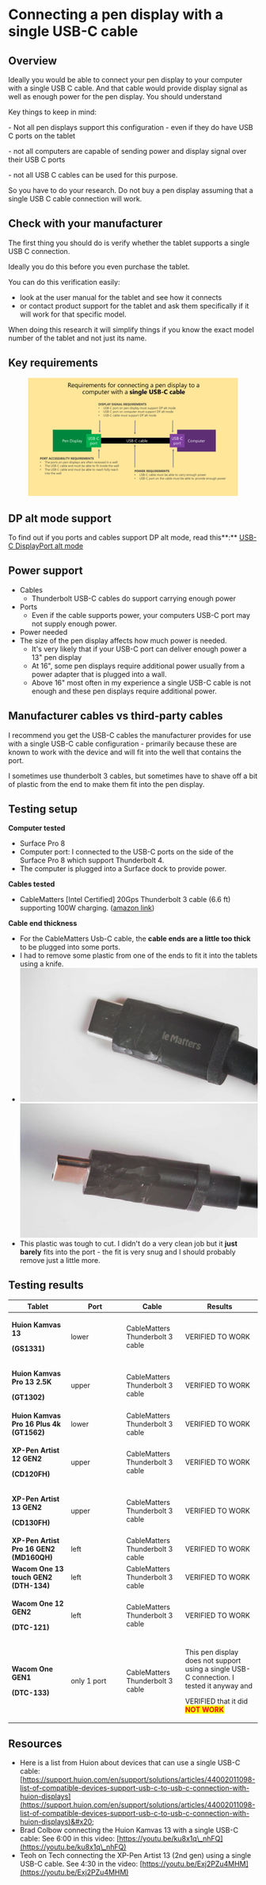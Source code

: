 # Connecting a pen display with a single USB-C cable

## Overview

Ideally you would be able to connect your pen display to your computer with a single USB C cable. And that cable would provide display signal as well as enough power for the pen display. You should understand

Key things to keep in mind:

\-        Not all pen displays support this configuration - even if they do have USB C ports on the tablet

\-        not all computers are capable of sending power and display signal over their USB C ports

\-        not all USB C cables can be used for this purpose.&#x20;

So you have to do your research. Do not buy a pen display assuming that a single USB C cable connection will work.

## Check with your manufacturer

The first thing you should do is verify whether the tablet supports a single USB C connection.

Ideally you do this before you even purchase the tablet.

You can do this verification easily:

* look at the user manual for the tablet and see how it connects
* or contact product support for the tablet and ask them specifically if it will work for that specific model.

When doing this research it will simplify things if you know the exact model number of the tablet and not just its name.

## Key requirements

<figure><img src="../../.gitbook/assets/image (1) (1) (1) (1) (1) (1) (1) (1) (1) (1) (1).png" alt=""><figcaption></figcaption></figure>

## **DP alt mode support**

To find out if you ports and cables support DP alt mode, read this**:** [USB-C DisplayPort alt mode](../pen-displays/usb-c-displayport-alt-mode.md)&#x20;

## Power support

* Cables
  * Thunderbolt USB-C cables do support carrying enough power
* Ports
  * Even if the cable supports power, your computers USB-C port may not supply enough power.
* Power needed
* The size of the pen display affects how much power is needed.&#x20;
  * It's very likely that if your USB-C port can deliver enough power a 13" pen display
  * At 16", some pen displays require additional power usually from a power adapter that is plugged into a wall.&#x20;
  * Above 16" most often in my experience a single USB-C cable is not enough and these pen displays require additional power.&#x20;

## Manufacturer cables vs third-party cables

I recommend you get the USB-C cables the manufacturer provides for use with a single USB-C cable configuration - primarily because these are known to work with the device and will fit into the well that contains the port.

I sometimes use thunderbolt 3 cables, but sometimes have to shave off a bit of plastic from the end to make them fit into the pen display.&#x20;

## Testing setup&#x20;

**Computer tested**

* Surface Pro 8
* Computer port: I connected to the USB-C ports on the side of the Surface Pro 8 which support Thunderbolt 4.
* The computer is plugged into a Surface dock to provide power.

**Cables tested**

* CableMatters \[Intel Certified] 20Gps Thunderbolt 3 cable (6.6 ft) supporting 100W charging. ([amazon link](https://www.amazon.com/dp/B01AS8U9KE))

**Cable end thickness**

* For the CableMatters Usb-C cable, the **cable ends are a little too thick** to be plugged into some ports.
* I had to remove some plastic from one of the ends to fit it into the tablets using a knife.&#x20;
* ![](<../../.gitbook/assets/Whittled USBC (1).jpg>)![](<../../.gitbook/assets/Whittled USBC (3) (2).jpg>)
* This plastic was tough to cut. I didn't do a very clean job but it **just barely** fits into the port - the fit is very snug and I should probably remove just a little more.

## Testing results

<table><thead><tr><th>Tablet</th><th width="98">Port</th><th>Cable</th><th>Results</th></tr></thead><tbody><tr><td><p><strong>Huion Kamvas 13</strong></p><p><strong>(GS1331)</strong></p></td><td>lower</td><td>CableMatters Thunderbolt 3 cable</td><td>VERIFIED TO WORK</td></tr><tr><td><p><strong>Huion Kamvas Pro 13 2.5K</strong></p><p><strong>(GT1302)</strong></p></td><td>upper</td><td>CableMatters Thunderbolt 3 cable</td><td>VERIFIED TO WORK</td></tr><tr><td><strong>Huion Kamvas Pro 16 Plus 4k (GT1562)</strong></td><td>lower</td><td>CableMatters Thunderbolt 3 cable</td><td>VERIFIED TO WORK</td></tr><tr><td><p><strong>XP-Pen Artist 12 GEN2</strong></p><p><strong>(CD120FH)</strong></p></td><td>upper</td><td>CableMatters Thunderbolt 3 cable</td><td>VERIFIED TO WORK</td></tr><tr><td><p> <strong>XP-Pen Artist 13 GEN2</strong></p><p><strong>(CD130FH)</strong></p></td><td>upper</td><td>CableMatters Thunderbolt 3 cable</td><td>VERIFIED TO WORK</td></tr><tr><td><strong>XP-Pen Artist Pro 16 GEN2 (MD160QH)</strong></td><td>left</td><td>CableMatters Thunderbolt 3 cable</td><td>VERIFIED TO WORK</td></tr><tr><td><strong>Wacom One 13 touch GEN2 (DTH-134)</strong></td><td>left</td><td>CableMatters Thunderbolt 3 cable</td><td>VERIFIED TO WORK</td></tr><tr><td><p><strong>Wacom One 12 GEN2</strong></p><p><strong>(DTC-121)</strong></p></td><td>left</td><td>CableMatters Thunderbolt 3 cable</td><td>VERIFIED TO WORK</td></tr><tr><td><p><strong>Wacom One GEN1</strong></p><p><strong>(DTC-133)</strong></p></td><td>only 1 port</td><td>CableMatters Thunderbolt 3 cable</td><td><p>This pen display does not support using a single USB-C connection. I tested it anyway and </p><p>VERIFIED that it did <mark style="color:red;"><strong>NOT WORK</strong></mark></p></td></tr></tbody></table>

## Resources

* Here is a list from Huion about devices that can use a single USB-C cable: [https://support.huion.com/en/support/solutions/articles/44002011098-list-of-compatible-devices-support-usb-c-to-usb-c-connection-with-huion-displays](https://support.huion.com/en/support/solutions/articles/44002011098-list-of-compatible-devices-support-usb-c-to-usb-c-connection-with-huion-displays)&#x20;
* Brad Colbow connecting the Huion Kamvas 13 with a single USB-C cable: See 6:00 in this video: [https://youtu.be/ku8x1q\_nhFQ](https://youtu.be/ku8x1q\_nhFQ)
* Teoh on Tech connecting the XP-Pen Artist 13 (2nd gen) using a single USB-C cable. See 4:30 in the video:  [https://youtu.be/Exj2PZu4MHM](https://youtu.be/Exj2PZu4MHM)
